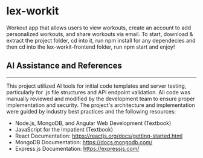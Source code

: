 # lex-workit
Workout app that allows users to view workouts, create an account to add personalized workouts, and share workouts via email. To start, download & extract the project folder, cd into it, run npm install for any dependecies and then cd into the lex-workit-frontend folder, run npm start and enjoy!

## AI Assistance and References
----------------------------
This project utilized AI tools for initial code templates and server testing, particularly for .js file structures and API endpoint validation. All code was manually reviewed and modified by the development team to ensure proper implementation and security. The project's architecture and implementation were guided by industry best practices and the following resources:

- Node.js, MongoDB, and Angular Web Development (Textbook)
- JavaScript for the Impatient (Textbook)
- React Documentation: https://reactjs.org/docs/getting-started.html
- MongoDB Documentation: https://docs.mongodb.com/
- Express.js Documentation: https://expressjs.com/
